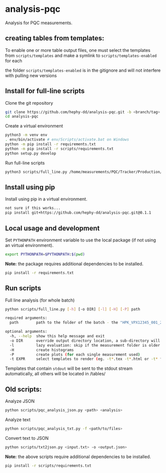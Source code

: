 # analysis-pqc

Analysis for PQC measurements.

## creating tables from templates:

To enable one or more table output files, one must select the templates from ```scripts/templates``` and make a symlink to ```scripts/templates-enabled``` for each

the folder ```scripts/templates-enabled``` is in the gitignore and will not interfere with pulling new versions

## Install for full-line scripts

Clone the git repository

```bash
git clone https://github.com/hephy-dd/analysis-pqc.git -b <branch/tag>
cd analysis-pqc
```

Create a virtual environment

```bash
python3 -m venv env
. env/bin/activate # env/Scripts/activate.bat on Windows
python -m pip install -r requirements.txt
python -m pip install -r scripts/requirements.txt
python setup.py develop
```

Run full-line scripts

```bash
python3 scripts/full_line.py /home/measurements/PQC/Tracker/Production/Data/VPX35953/ -P -t*.html -o ../test-pqc
```

## Install using pip

Install using pip in a virtual environment.

```bash
not sure if this works...
pip install git+https://github.com/hephy-dd/analysis-pqc.git@0.1.1
```

## Local usage and development

Set `PYTHONPATH` environment variable to use the local package (if not using an virtual environment).

```bash
export PYTHONPATH=$PYTHONPATH:$(pwd)
```

**Note:** the package requires additional dependencies to be installed.

```bash
pip install -r requirements.txt
```

## Run scripts

Full line analysis (for whole batch)
```bash
python scripts/full_line.py [-h] [-o DIR] [-l] [-H] [-P] path
```
```bash
required arguments:
  path        path to the folder of the batch - the "HPK_VPX12345_001_2-S_HM_WR" folders should be in this dir

optional arguments:
  -h, --help  show this help message and exit
  -o DIR      override output directory location, a sub-directory will be created at DIR/analysis_<batch-name>/
  -l          lazy evaluation: skip if the measurement folder is older than analysis folder
  -H          create histograms
  -P          create plots (for each single measurement used)
  -t EXPR     select templates to render (eg. -t*.tex -t*.html or -t* for all)
```

Templates that contain ```stdout``` will be sent to the stdout stream automatically, all others will be located in <outputdir>/tables/

## Old scripts:

Analyze JSON
```bash
python scripts/pqc_analysis_json.py <path> <analysis>
```

Analyze text
```bash
python scripts/pqc_analysis_txt.py -f <path/to/files>
```

Convert text to JSON
```bash
python scripts/txt2json.py <input.txt> -o <output.json>
```

**Note:** the above scripts require additional dependencies to be installed.

```bash
pip install -r scripts/requirements.txt
```
